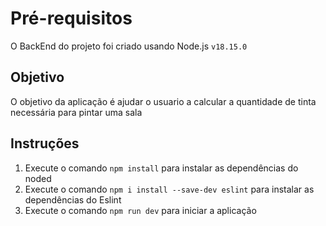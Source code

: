 # Pré-requisitos

O BackEnd do projeto foi criado usando Node.js `v18.15.0`

## Objetivo

O objetivo da aplicação é ajudar o usuario a calcular a quantidade de tinta necessária para pintar uma sala

## Instruções

1. Execute o comando `npm install` para instalar as dependências do noded
2. Execute o comando `npm i install --save-dev eslint` para instalar as dependências do Eslint
3. Execute o comando `npm run dev` para iniciar a aplicação

